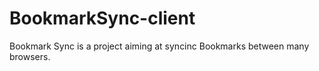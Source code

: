 # BookmarkSync-client
Bookmark Sync is a project aiming at syncinc Bookmarks between many browsers. 
